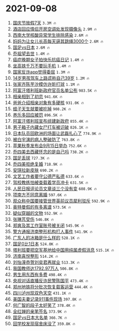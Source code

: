 # 2021-09-08

1. [国庆节放假7天](https://s.weibo.com/weibo?q=%23%E5%9B%BD%E5%BA%86%E8%8A%82%E6%94%BE%E5%81%877%E5%A4%A9%23&Refer=top) `3.3M 🔥`
1. [酒店回应情侣开房空调处发现摄像头](https://s.weibo.com/weibo?q=%23%E9%85%92%E5%BA%97%E5%9B%9E%E5%BA%94%E6%83%85%E4%BE%A3%E5%BC%80%E6%88%BF%E7%A9%BA%E8%B0%83%E5%A4%84%E5%8F%91%E7%8E%B0%E6%91%84%E5%83%8F%E5%A4%B4%23&Refer=top) `2.9M 🔥`
1. [西南大学核酸异常学生排除感染](https://s.weibo.com/weibo?q=%23%E8%A5%BF%E5%8D%97%E5%A4%A7%E5%AD%A6%E6%A0%B8%E9%85%B8%E5%BC%82%E5%B8%B8%E5%AD%A6%E7%94%9F%E6%8E%92%E9%99%A4%E6%84%9F%E6%9F%93%23&Refer=top) `2.6M 🔥`
1. [妈妈为让女儿长高每天逼其跳绳3000个](https://s.weibo.com/weibo?q=%23%E5%A6%88%E5%A6%88%E4%B8%BA%E8%AE%A9%E5%A5%B3%E5%84%BF%E9%95%BF%E9%AB%98%E6%AF%8F%E5%A4%A9%E9%80%BC%E5%85%B6%E8%B7%B3%E7%BB%B33000%E4%B8%AA%23&Refer=top) `2.6M 🔥`
1. [国足vs日本](https://s.weibo.com/weibo?q=%23%E5%9B%BD%E8%B6%B3vs%E6%97%A5%E6%9C%AC%23&Refer=top) `2.6M 🔥`
1. [乔祖望去世](https://s.weibo.com/weibo?q=%23%E4%B9%94%E7%A5%96%E6%9C%9B%E5%8E%BB%E4%B8%96%23&Refer=top) `1.4M 🔥`
1. [癌症晚期女子拍快乐抗癌日记](https://s.weibo.com/weibo?q=%23%E7%99%8C%E7%97%87%E6%99%9A%E6%9C%9F%E5%A5%B3%E5%AD%90%E6%8B%8D%E5%BF%AB%E4%B9%90%E6%8A%97%E7%99%8C%E6%97%A5%E8%AE%B0%23&Refer=top) `1.4M 🔥`
1. [坐高铁千万不要玩手机](https://s.weibo.com/weibo?q=%23%E5%9D%90%E9%AB%98%E9%93%81%E5%8D%83%E4%B8%87%E4%B8%8D%E8%A6%81%E7%8E%A9%E6%89%8B%E6%9C%BA%23&Refer=top) `1.4M 🔥`
1. [国家反诈app觉得委屈](https://s.weibo.com/weibo?q=%23%E5%9B%BD%E5%AE%B6%E5%8F%8D%E8%AF%88app%E8%A7%89%E5%BE%97%E5%A7%94%E5%B1%88%23&Refer=top) `1.3M 🔥`
1. [14岁男孩驾车上路谎称自己39岁](https://s.weibo.com/weibo?q=%2314%E5%B2%81%E7%94%B7%E5%AD%A9%E9%A9%BE%E8%BD%A6%E4%B8%8A%E8%B7%AF%E8%B0%8E%E7%A7%B0%E8%87%AA%E5%B7%B139%E5%B2%81%23&Refer=top) `1.2M 🔥`
1. [张家齐陈芋汐模仿许昕打球](https://s.weibo.com/weibo?q=%23%E5%BC%A0%E5%AE%B6%E9%BD%90%E9%99%88%E8%8A%8B%E6%B1%90%E6%A8%A1%E4%BB%BF%E8%AE%B8%E6%98%95%E6%89%93%E7%90%83%23&Refer=top) `1.1M 🔥`
1. [阿富汗塔利班新政府官员名单公布](https://s.weibo.com/weibo?q=%23%E9%98%BF%E5%AF%8C%E6%B1%97%E5%A1%94%E5%88%A9%E7%8F%AD%E6%96%B0%E6%94%BF%E5%BA%9C%E5%AE%98%E5%91%98%E5%90%8D%E5%8D%95%E5%85%AC%E5%B8%83%23&Refer=top) `983.5K 🔥`
1. [相亲相到了初恋](https://s.weibo.com/weibo?q=%23%E7%9B%B8%E4%BA%B2%E7%9B%B8%E5%88%B0%E4%BA%86%E5%88%9D%E6%81%8B%23&Refer=top) `941.6K 🔥`
1. [爸爸介绍相亲对象有多硬核](https://s.weibo.com/weibo?q=%23%E7%88%B8%E7%88%B8%E4%BB%8B%E7%BB%8D%E7%9B%B8%E4%BA%B2%E5%AF%B9%E8%B1%A1%E6%9C%89%E5%A4%9A%E7%A1%AC%E6%A0%B8%23&Refer=top) `931.0K 🔥`
1. [蛏子天生就要被吃掉](https://s.weibo.com/weibo?q=%23%E8%9B%8F%E5%AD%90%E5%A4%A9%E7%94%9F%E5%B0%B1%E8%A6%81%E8%A2%AB%E5%90%83%E6%8E%89%23&Refer=top) `908.2K 🔥`
1. [养乐多回应被罚](https://s.weibo.com/weibo?q=%23%E5%85%BB%E4%B9%90%E5%A4%9A%E5%9B%9E%E5%BA%94%E8%A2%AB%E7%BD%9A%23&Refer=top) `896.5K 🔥`
1. [阿富汗塔利班宣布组建新政府](https://s.weibo.com/weibo?q=%23%E9%98%BF%E5%AF%8C%E6%B1%97%E5%A1%94%E5%88%A9%E7%8F%AD%E5%AE%A3%E5%B8%83%E7%BB%84%E5%BB%BA%E6%96%B0%E6%94%BF%E5%BA%9C%23&Refer=top) `855.4K 🔥`
1. [男子箱子内藏女尸打车被识破](https://s.weibo.com/weibo?q=%23%E7%94%B7%E5%AD%90%E7%AE%B1%E5%AD%90%E5%86%85%E8%97%8F%E5%A5%B3%E5%B0%B8%E6%89%93%E8%BD%A6%E8%A2%AB%E8%AF%86%E7%A0%B4%23&Refer=top) `826.1K 🔥`
1. [日本队员回欧洲的场面让武磊扎心了](https://s.weibo.com/weibo?q=%23%E6%97%A5%E6%9C%AC%E9%98%9F%E5%91%98%E5%9B%9E%E6%AC%A7%E6%B4%B2%E7%9A%84%E5%9C%BA%E9%9D%A2%E8%AE%A9%E6%AD%A6%E7%A3%8A%E6%89%8E%E5%BF%83%E4%BA%86%23&Refer=top) `774.9K 🔥`
1. [被白宇演的病人整破防了](https://s.weibo.com/weibo?q=%23%E8%A2%AB%E7%99%BD%E5%AE%87%E6%BC%94%E7%9A%84%E7%97%85%E4%BA%BA%E6%95%B4%E7%A0%B4%E9%98%B2%E4%BA%86%23&Refer=top) `763.8K 🔥`
1. [苹果秋季发布会9月15日举办](https://s.weibo.com/weibo?q=%23%E8%8B%B9%E6%9E%9C%E7%A7%8B%E5%AD%A3%E5%8F%91%E5%B8%83%E4%BC%9A9%E6%9C%8815%E6%97%A5%E4%B8%BE%E5%8A%9E%23&Refer=top) `752.6K 🔥`
1. [乔四美去西藏怀念的是自己吗](https://s.weibo.com/weibo?q=%23%E4%B9%94%E5%9B%9B%E7%BE%8E%E5%8E%BB%E8%A5%BF%E8%97%8F%E6%80%80%E5%BF%B5%E7%9A%84%E6%98%AF%E8%87%AA%E5%B7%B1%E5%90%97%23&Refer=top) `738.2K 🔥`
1. [国足丢球](https://s.weibo.com/weibo?q=%E5%9B%BD%E8%B6%B3%E4%B8%A2%E7%90%83&Refer=top) `727.3K 🔥`
1. [乔四美拒绝复婚](https://s.weibo.com/weibo?q=%23%E4%B9%94%E5%9B%9B%E7%BE%8E%E6%8B%92%E7%BB%9D%E5%A4%8D%E5%A9%9A%23&Refer=top) `718.9K 🔥`
1. [安琪拉新皮肤](https://s.weibo.com/weibo?q=%23%E5%AE%89%E7%90%AA%E6%8B%89%E6%96%B0%E7%9A%AE%E8%82%A4%23&Refer=top) `690.2K 🔥`
1. [文艺工作者要守公德严私德](https://s.weibo.com/weibo?q=%23%E6%96%87%E8%89%BA%E5%B7%A5%E4%BD%9C%E8%80%85%E8%A6%81%E5%AE%88%E5%85%AC%E5%BE%B7%E4%B8%A5%E7%A7%81%E5%BE%B7%23&Refer=top) `633.6K 🔥`
1. [驾校教练怕被查载着学员冲卡](https://s.weibo.com/weibo?q=%E9%A9%BE%E6%A0%A1%E6%95%99%E7%BB%83%E6%80%95%E8%A2%AB%E6%9F%A5%E8%BD%BD%E7%9D%80%E5%AD%A6%E5%91%98%E5%86%B2%E5%8D%A1&Refer=top) `631.5K 🔥`
1. [人民日报评论员文章谈三个没有变](https://s.weibo.com/weibo?q=%23%E4%BA%BA%E6%B0%91%E6%97%A5%E6%8A%A5%E8%AF%84%E8%AE%BA%E5%91%98%E6%96%87%E7%AB%A0%E8%B0%88%E4%B8%89%E4%B8%AA%E6%B2%A1%E6%9C%89%E5%8F%98%23&Refer=top) `608.9K 🔥`
1. [项南方不同意离婚](https://s.weibo.com/weibo?q=%23%E9%A1%B9%E5%8D%97%E6%96%B9%E4%B8%8D%E5%90%8C%E6%84%8F%E7%A6%BB%E5%A9%9A%23&Refer=top) `597.6K 🔥`
1. [观众称中国要接管世界英前议员犀利驳斥](https://s.weibo.com/weibo?q=%23%E8%A7%82%E4%BC%97%E7%A7%B0%E4%B8%AD%E5%9B%BD%E8%A6%81%E6%8E%A5%E7%AE%A1%E4%B8%96%E7%95%8C%E8%8B%B1%E5%89%8D%E8%AE%AE%E5%91%98%E7%8A%80%E5%88%A9%E9%A9%B3%E6%96%A5%23&Refer=top) `592.9K 🔥`
1. [奥特曼假的有多离谱](https://s.weibo.com/weibo?q=%23%E5%A5%A5%E7%89%B9%E6%9B%BC%E5%81%87%E7%9A%84%E6%9C%89%E5%A4%9A%E7%A6%BB%E8%B0%B1%23&Refer=top) `573.5K 🔥`
1. [疑似穿越的文物](https://s.weibo.com/weibo?q=%23%E7%96%91%E4%BC%BC%E7%A9%BF%E8%B6%8A%E7%9A%84%E6%96%87%E7%89%A9%23&Refer=top) `552.9K 🔥`
1. [张琳芃受伤](https://s.weibo.com/weibo?q=%E5%BC%A0%E7%90%B3%E8%8A%83%E5%8F%97%E4%BC%A4&Refer=top) `546.8K 🔥`
1. [郑爽及其工作室账号被关闭](https://s.weibo.com/weibo?q=%23%E9%83%91%E7%88%BD%E5%8F%8A%E5%85%B6%E5%B7%A5%E4%BD%9C%E5%AE%A4%E8%B4%A6%E5%8F%B7%E8%A2%AB%E5%85%B3%E9%97%AD%23&Refer=top) `545.9K 🔥`
1. [警方通报济南整形机构打人事件](https://s.weibo.com/weibo?q=%23%E8%AD%A6%E6%96%B9%E9%80%9A%E6%8A%A5%E6%B5%8E%E5%8D%97%E6%95%B4%E5%BD%A2%E6%9C%BA%E6%9E%84%E6%89%93%E4%BA%BA%E4%BA%8B%E4%BB%B6%23&Refer=top) `541.9K 🔥`
1. [广东人的冰箱是什么样的](https://s.weibo.com/weibo?q=%23%E5%B9%BF%E4%B8%9C%E4%BA%BA%E7%9A%84%E5%86%B0%E7%AE%B1%E6%98%AF%E4%BB%80%E4%B9%88%E6%A0%B7%E7%9A%84%23&Refer=top) `528.1K 🔥`
1. [国足0比1日本](https://s.weibo.com/weibo?q=%23%E5%9B%BD%E8%B6%B30%E6%AF%941%E6%97%A5%E6%9C%AC%23&Refer=top) `524.0K 🔥`
1. [塔利班要把空军基地给中国用纯属虚假消息](https://s.weibo.com/weibo?q=%23%E5%A1%94%E5%88%A9%E7%8F%AD%E8%A6%81%E6%8A%8A%E7%A9%BA%E5%86%9B%E5%9F%BA%E5%9C%B0%E7%BB%99%E4%B8%AD%E5%9B%BD%E7%94%A8%E7%BA%AF%E5%B1%9E%E8%99%9A%E5%81%87%E6%B6%88%E6%81%AF%23&Refer=top) `515.1K 🔥`
1. [济南喜悦整形](https://s.weibo.com/weibo?q=%E6%B5%8E%E5%8D%97%E5%96%9C%E6%82%A6%E6%95%B4%E5%BD%A2&Refer=top) `514.2K 🔥`
1. [刘怡潼恭贺刘奕君再就业](https://s.weibo.com/weibo?q=%23%E5%88%98%E6%80%A1%E6%BD%BC%E6%81%AD%E8%B4%BA%E5%88%98%E5%A5%95%E5%90%9B%E5%86%8D%E5%B0%B1%E4%B8%9A%23&Refer=top) `513.3K 🔥`
1. [我国教师达1792.97万人](https://s.weibo.com/weibo?q=%23%E6%88%91%E5%9B%BD%E6%95%99%E5%B8%88%E8%BE%BE1792.97%E4%B8%87%E4%BA%BA%23&Refer=top) `506.8K 🔥`
1. [男生用东西有多费](https://s.weibo.com/weibo?q=%23%E7%94%B7%E7%94%9F%E7%94%A8%E4%B8%9C%E8%A5%BF%E6%9C%89%E5%A4%9A%E8%B4%B9%23&Refer=top) `498.4K 🔥`
1. [央视对话直播反诈民警陈国平](https://s.weibo.com/weibo?q=%23%E5%A4%AE%E8%A7%86%E5%AF%B9%E8%AF%9D%E7%9B%B4%E6%92%AD%E5%8F%8D%E8%AF%88%E6%B0%91%E8%AD%A6%E9%99%88%E5%9B%BD%E5%B9%B3%23&Refer=top) `473.4K 🔥`
1. [郑州地铁将分批次恢复载客运营](https://s.weibo.com/weibo?q=%E9%83%91%E5%B7%9E%E5%9C%B0%E9%93%81%E5%B0%86%E5%88%86%E6%89%B9%E6%AC%A1%E6%81%A2%E5%A4%8D%E8%BD%BD%E5%AE%A2%E8%BF%90%E8%90%A5&Refer=top) `444.4K 🔥`
1. [四川泸州现双色天空](https://s.weibo.com/weibo?q=%23%E5%9B%9B%E5%B7%9D%E6%B3%B8%E5%B7%9E%E7%8E%B0%E5%8F%8C%E8%89%B2%E5%A4%A9%E7%A9%BA%23&Refer=top) `431.1K 🔥`
1. [美国夫妻记录911事件现场](https://s.weibo.com/weibo?q=%23%E7%BE%8E%E5%9B%BD%E5%A4%AB%E5%A6%BB%E8%AE%B0%E5%BD%95911%E4%BA%8B%E4%BB%B6%E7%8E%B0%E5%9C%BA%23&Refer=top) `397.8K 🔥`
1. [何广智的段子太好笑了](https://s.weibo.com/weibo?q=%23%E4%BD%95%E5%B9%BF%E6%99%BA%E7%9A%84%E6%AE%B5%E5%AD%90%E5%A4%AA%E5%A5%BD%E7%AC%91%E4%BA%86%23&Refer=top) `378.4K 🔥`
1. [全红婵的亲笔签名](https://s.weibo.com/weibo?q=%23%E5%85%A8%E7%BA%A2%E5%A9%B5%E7%9A%84%E4%BA%B2%E7%AC%94%E7%AD%BE%E5%90%8D%23&Refer=top) `373.9K 🔥`
1. [国足vs日本大名单](https://s.weibo.com/weibo?q=%E5%9B%BD%E8%B6%B3vs%E6%97%A5%E6%9C%AC%E5%A4%A7%E5%90%8D%E5%8D%95&Refer=top) `366.7K 🔥`
1. [回学校发现宿舍床没了](https://s.weibo.com/weibo?q=%23%E5%9B%9E%E5%AD%A6%E6%A0%A1%E5%8F%91%E7%8E%B0%E5%AE%BF%E8%88%8D%E5%BA%8A%E6%B2%A1%E4%BA%86%23&Refer=top) `359.8K 🔥`
